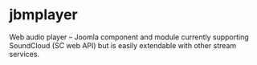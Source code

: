 # jbmplayer
 Web audio player – Joomla component and module currently supporting SoundCloud (SC web API) but is easily extendable with other stream services.
